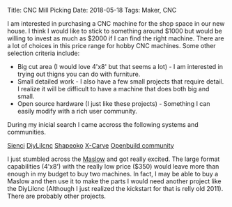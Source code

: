 Title: CNC Mill Picking
Date: 2018-05-18
Tags: Maker, CNC

I am interested in purchasing a CNC machine for the shop space in our new house.  I think I would like to stick to something around $1000 but would be willing to invest as much as $2000 if I can find the right machine.  There are a lot of choices in this price range for hobby CNC machines.  Some other selection criteria include:

- Big cut area (I would love 4'x8' but that seems a lot) - I am interested in trying out thigns you can do with furniture.
- Small detailed work - I also have a few small projects that require detail.  I realize it will be difficult to have a machine that does both big and small.
- Open source hardware (I just like these projects) - Something I can easily modify with a rich user community.

During my inicial search I came accross the following systems and communities.

[Sienci](//sienci.com/product/sienci-mill-one-kit/)
[DiyLilcnc](//diylilcnc.org/bigshoulders/)
[Shapeoko](//carbide3d.com/shapeoko/)
[X-Carve](//www.inventables.com/technologies/x-carve/)
[Openbuild community](//openbuilds.com/?category=cartesian-style-cnc&id=287)

I just stumbled across the [Maslow](//www.maslowcnc.com/) and got really excited. The large format capabilities (4'x8') with the really low price ($350) would leave more than enough in my budget to buy two machines.  In fact, I may be able to buy a Maslow and then use it to make the parts I would need another project like the DiyLilcnc (Although I just realized the kickstart for that is relly old 2011).  There are probably other projects.
